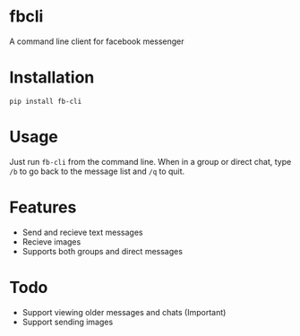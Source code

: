 # fbcli
A command line client for facebook messenger

# Installation
`pip install fb-cli`

# Usage
Just run `fb-cli` from the command line. When in a group or direct chat, type `/b` to go back to the message list and `/q` to quit.

# Features
* Send and recieve text messages
* Recieve images
* Supports both groups and direct messages

# Todo
* Support viewing older messages and chats (Important)
* Support sending images
